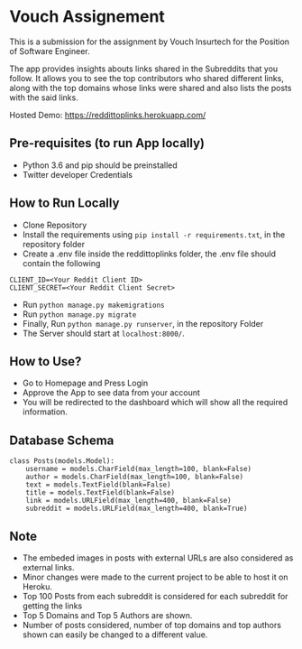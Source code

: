 # Vouch Assignement
This is a submission for the assignment by Vouch Insurtech for the Position of Software Engineer. 

The app provides insights abouts links shared in the Subreddits that you follow.
It allows you to see the top contributors who shared different links, along with the top domains whose links were shared and also lists the posts with the said links.

Hosted Demo: https://reddittoplinks.herokuapp.com/

## Pre-requisites (to run App locally)
- Python 3.6 and pip should be preinstalled
- Twitter developer Credentials

## How to Run Locally
- Clone Repository
- Install the requirements using ```pip install -r requirements.txt```, in the repository folder
- Create a .env file inside the reddittoplinks folder, the .env file should contain the following
```
CLIENT_ID=<Your Reddit Client ID>
CLIENT_SECRET=<Your Reddit Client Secret>
```
- Run ```python manage.py makemigrations```
- Run ```python manage.py migrate```
- Finally, Run ```python manage.py runserver```, in the repository Folder
- The Server should start at ```localhost:8000/```.

## How to Use?
- Go to Homepage and Press Login
- Approve the App to see data from your account
- You will be redirected to the dashboard which will show all the required information.

## Database Schema
```
class Posts(models.Model):
    username = models.CharField(max_length=100, blank=False)
    author = models.CharField(max_length=100, blank=False)
    text = models.TextField(blank=False)
    title = models.TextField(blank=False)
    link = models.URLField(max_length=400, blank=False)
    subreddit = models.URLField(max_length=400, blank=True)
```

## Note
- The embeded images in posts with external URLs are also considered as external links.
- Minor changes were made to the current project to be able to host it on Heroku.
- Top 100 Posts from each subreddit is considered for each subreddit for getting the links
- Top 5 Domains and Top 5 Authors are shown.
- Number of posts considered, number of top domains and top authors shown can easily be changed to a different value.
